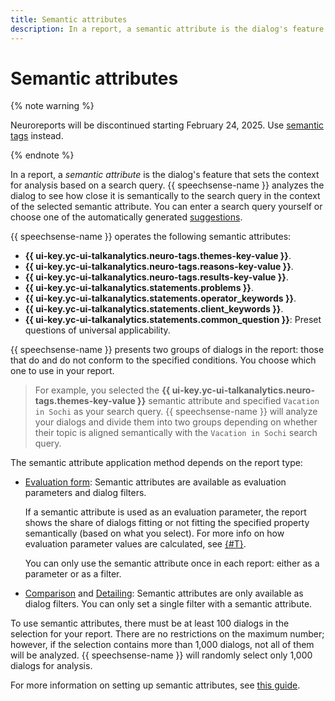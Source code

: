 ```yaml
---
title: Semantic attributes
description: In a report, a semantic attribute is the dialog's feature that sets the context for analysis based on a search query. {{ speechsense-name }} analyzes the dialog to see how close it is semantically to the search query in the context of the selected semantic attribute.
---
```


# Semantic attributes

{% note warning %}

Neuroreports will be discontinued starting February 24, 2025. Use [semantic tags](../tags.md#sense-tags) instead.

{% endnote %}

In a report, a _semantic attribute_ is the dialog's feature that sets the context for analysis based on a search query. {{ speechsense-name }} analyzes the dialog to see how close it is semantically to the search query in the context of the selected semantic attribute. You can enter a search query yourself or choose one of the automatically generated [suggestions](../tags.md#suggestions).

{{ speechsense-name }} operates the following semantic attributes:

* **{{ ui-key.yc-ui-talkanalytics.neuro-tags.themes-key-value }}**.
* **{{ ui-key.yc-ui-talkanalytics.neuro-tags.reasons-key-value }}**.
* **{{ ui-key.yc-ui-talkanalytics.neuro-tags.results-key-value }}**.
* **{{ ui-key.yc-ui-talkanalytics.statements.problems }}**.
* **{{ ui-key.yc-ui-talkanalytics.statements.operator_keywords }}**.
* **{{ ui-key.yc-ui-talkanalytics.statements.client_keywords }}**.
* **{{ ui-key.yc-ui-talkanalytics.statements.common_question }}**: Preset questions of universal applicability.

{{ speechsense-name }} presents two groups of dialogs in the report: those that do and do not conform to the specified conditions. You choose which one to use in your report. 

> For example, you selected the **{{ ui-key.yc-ui-talkanalytics.neuro-tags.themes-key-value }}** semantic attribute and specified `Vacation in Sochi` as your search query. {{ speechsense-name }} will analyze your dialogs and divide them into two groups depending on whether their topic is aligned semantically with the `Vacation in Sochi` search query.

The semantic attribute application method depends on the report type:

* [Evaluation form](evaluation-form.md): Semantic attributes are available as evaluation parameters and dialog filters.

   If a semantic attribute is used as an evaluation parameter, the report shows the share of dialogs fitting or not fitting the specified property semantically (based on what you select). For more info on how evaluation parameter values are calculated, see [{#T}](evaluation-form.md#form).

   You can only use the semantic attribute once in each report: either as a parameter or as a filter.

* [Comparison](comparison.md) and [Detailing](details.md): Semantic attributes are only available as dialog filters. You can only set a single filter with a semantic attribute.

To use semantic attributes, there must be at least 100 dialogs in the selection for your report. There are no restrictions on the maximum number; however, if the selection contains more than 1,000 dialogs, not all of them will be analyzed. {{ speechsense-name }} will randomly select only 1,000 dialogs for analysis.

For more information on setting up semantic attributes, see [this guide](../../operations/data/manage-reports.md#apply-sense-attribute).
